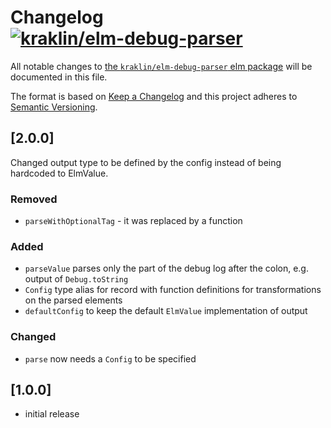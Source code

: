 # Changelog [![kraklin/elm-debug-parser](https://img.shields.io/elm-package/v/kraklin/elm-debug-parser.svg)](https://package.elm-lang.org/packages/kraklin/elm-debug-parser/latest/)

All notable changes to
[the `kraklin/elm-debug-parser` elm package](http://package.elm-lang.org/packages/kraklin/elm-debug-parser/latest)
will be documented in this file.

The format is based on [Keep a Changelog](http://keepachangelog.com/en/1.0.0/)
and this project adheres to
[Semantic Versioning](http://semver.org/spec/v2.0.0.html).

## [2.0.0]
  Changed output type to be defined by the config instead of being hardcoded to ElmValue.

### Removed
  - `parseWithOptionalTag` - it was replaced by a function 

### Added 
  - `parseValue` parses only the part of the debug log after the colon, e.g. output of `Debug.toString`
  - `Config` type alias for record with function definitions for transformations on the parsed elements
  - `defaultConfig` to keep the default `ElmValue` implementation of output

### Changed
  - `parse` now needs a `Config` to be specified

## [1.0.0]
  - initial release
